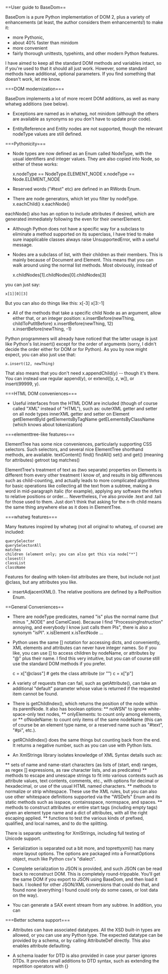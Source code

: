 ==User guide to BaseDom==

BaseDom is a pure Python implementation of DOM 2, plus a variety of
enhancements (at least, the author considers them enhancements!) to make it:

* more Pythonic,
* about 40% faster than minidom
* more convenient
* fairly thorough unittests, typehints, and other modern Python features.

I have aimed to keep all the standard DOM methods and variables intact, so if
you're used to that it should all just work. However, some standard methods
have additional, optional parameters. If you find something that doesn't
work, let me know.

===DOM modernization===

BaseDom implements a lot of more recent DOM additions, as well as many
whatwg additions (see below).

* Exceptions are named as in whatwg, not minidom (although the others
are available as synonyms so you don't have to update prior code).

* EntityReference and Entity nodes are not supported, though the relevant
nodeType values are still defined.

===Pythonicity===

* Node types are now defined as an Enum called NodeType, with the usual
identifiers and integer values. They are also copied into Node, so either
of these works:

    x.nodeType == NodeType.ELEMENT_NODE
    x.nodeType == Node.ELEMENT_NODE

* Reserved words ("#text" etc) are defined in an RWords Enum.

* There are node generators, which let you filter by nodeType.
    x.eachChild()
    x.eachNode()

eachNode() also has an option to include attributes if desired, which are
generated immediately following the even for their ownerElement.

* Although Python does not have a specific way for a subclass to eliminate
a method supported on its superclass, I have tried to make sure inapplicable
classes always raise UnsupportedError, with a useful message.

* Nodes are a subclass of list, with their children as their members.
This is mainly because of Document and Element. This means that you can
walk around using the normal list methods. Most obviously, instead of

    x.childNodes[1].childNodes[0].childNodes[3]

you can just say:

    x[1][0][3]

But you can also do things like this:
    x[-3]
    x[3:-1]

* All of the methods that take a specific child Node as an argument, allow
either that, or an integer position:
    x.insertBefore(newThing, childToPutItBefore)
    x.insertBefore(newThing, 12)
    x.insertBefore(newThing, -1)

Python programmers will already have noticed that the latter usage is just
like Python's list.insert() except for the order of arguments (sorry, I didn't
decide the order either for DOM or for Python).
As you by now might expect, you can also just use that:

    x.insert(12, newThing)

That also means that you don't need x.appendChild(y) -- though it's there. You can
instead use regular append(y), or extend([y, z, w]), or insert(99999, y).


===HTML DOM conveniences===

* Useful interfaces from the HTML DOM are included (though of course called "XML"
instead of "HTML"), such as:
    outerXML getter and setter on all node types
    innerXML getter and setter on Element
    getElementById
    getElementsByTagName
    getELementsByClassName (which knows about tokenization)


===elementtree-like features===

ElementTree has some nice conveniences, particularly supporting CSS selectors.
Such selectors, and several nice ElementTree shorthand methods, are available.
    textContent()
    find()
    findAll()
    set() and get() (meaning for attributes)
    getroot
    tag
    matches()

ElementTree's treatment of text as (two separate) properties on Elements
is different from every other treatment I know of, and results in big
differences such as child-counting, and actually leads to more complicated
algorithms for basic operations like collecting all the text from a subtree,
making a word in mid-paragraph italic (for example), applying any software
the refers to relative positions or order.... Nevertheless, I've also
provide .text and .tail for those used to them. Just don't think that asking
for the n-th child means the same thing anywhere else as it does in ElementTree.


===whatwg features===

Many features inspired by whatwg (not all original to whatwg, of course)
are included:

    querySelector
    querySelectorAll
    matches
    children (element only; you can also get this via node["*"]
    closest()
    classList
    className

Features for dealing with token-list
attributes are there, but include not just @class, but any attributes you like.

* insertAdjacentXML().
The relative positions are defined by a RelPosition Enum.


==General Conveniences==

* There are nodeType predicates, named "is" plus the normal name
(but minus "_NODE" and CamelCase).
Because I find "ProcessingInstruction" annoying, and everybody I know just
calls them PIs", there is also a synonym "isPI".
    x.isElement
    x.isTextNode
    ...

* Python uses the same [] notation for accessing dicts, and conveniently,
XML elements and attributes can never have integer names. So if you like, you can
use [] to access children by nodeName, or attributes by "@" plus their name.
I find this very intuitive, but you can of course still use the standard
DOM methods if you prefer.

    c = x["@class"]  # gets the class attribute (or "")
    c = x["p"]

* A variety of requests than can fail, such as getAttribute(), can take
an additional "default" parameter whose value is returned if the requested
item cannot be found.

* There is getChildIndex(), which returns the position of the node within
its parentNode. It also has boolean options:
** noWSN" to ignore white-space-only text nodes,
** onlyElements: to count only among elements, or
** ofNodeName: to count only items of the same nodeName (this can of course
be an element type name, or a reserved name such as "#text", "#pi", etc.).

* getRChildIndex() does the same things but counting back from the end.
It returns a negative number, such as you can use with Python lists.

* An XmlStrings library isolates knowledge of XML Syntax details such as:

** sets of name and name-start characters (as lists of (start, end) ranges,
as regex [] expressions, as raw character lists, and as predicates)
** methods to escape and unescape strings to fit into
various contexts such as attribute values, text contents, comments, etc.,
with options for decimal or hexadecimal, or use of the usual HTML named characters.
** methods to normalize or strip whitespace. These use the XML rules, but
you can also use other whitespace definitions supported via
the "WSDefs" Enum and its static methods such as isspace, containsspace, normspace,
and spaces.
** methods to construct attributes or entire start tags (including empty tags)
given an element type name and a dict of attributes, with all the right
escaping applied.
** functions to test the various kinds of prefixed, qualified, and local names,
and to do the splitting.

There is separate unittesting for XmlStrings, including full testing of
Unicode support.

* Serialization is separated out a bit more, and toprettyxml() has many
more layout options. The options are packaged into a FormatOptions object,
much like Python csv's "dialect".

* Complete serialization to JSON is provided, and such JSON can be read back
to reconstruct DOM.
This is completely round-trippable. You'll get the same DOM if you export
to JSON using BaseDom, and then load it back. I looked for other JSON/XML
conversions that could do that, and found none (everything I found could only
do some cases, or lost data on the way).

* You can generate a SAX event stream from any subtree. In addition, you
can


===Better schema support===

* Attributes can have associated datatypes. All the XSD built-in types are
allowed, or you can use any Python type. The expected datatype can be
provided by a schema, or by calling AttributeDef directly. This also enables
attribute defaulting.

* A schema loader for DTD is also provided in case your parser ignores DTDs.
It provides small additions to DTD syntax, such as extending the
repetition operators with {}
